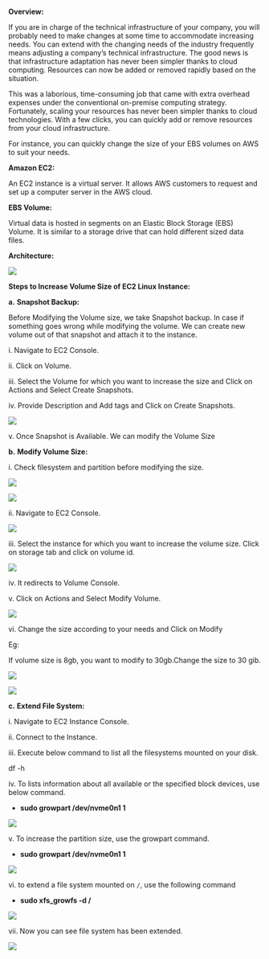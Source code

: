 
**Overview:**

If you are in charge of the technical infrastructure of your company, you will probably need to make changes at some time to accommodate increasing needs. You can extend with the changing needs of the industry frequently means adjusting a company’s technical infrastructure. The good news is that infrastructure adaptation has never been simpler thanks to cloud computing. Resources can now be added or removed rapidly based on the situation.

This was a laborious, time-consuming job that came with extra overhead expenses under the conventional on-premise computing strategy. Fortunately, scaling your resources has never been simpler thanks to cloud technologies. With a few clicks, you can quickly add or remove resources from your cloud infrastructure.

For instance, you can quickly change the size of your EBS volumes on AWS to suit your needs.

**Amazon EC2:**

An EC2 instance is a virtual server. It allows AWS customers to request and set up a computer server in the AWS cloud.

**EBS Volume:**

Virtual data is hosted in segments on an Elastic Block Storage (EBS) Volume. It is similar to a storage drive that can hold different sized data files.

**Architecture:**

![](https://miro.medium.com/v2/resize:fit:875/1*8Hp2m_3Q5MN1TVRzT_WTcA.png)

**Steps to Increase Volume Size of EC2 Linux Instance:**

**a.** **Snapshot Backup:**

Before Modifying the Volume size, we take Snapshot backup. In case if something goes wrong while modifying the volume. We can create new volume out of that snapshot and attach it to the instance.

i. Navigate to EC2 Console.

ii. Click on Volume.

iii. Select the Volume for which you want to increase the size and Click on Actions and Select Create Snapshots.

iv. Provide Description and Add tags and Click on Create Snapshots.

![](https://miro.medium.com/v2/resize:fit:875/1*WTPXEKrL1XCHb_hvbp_8kA.png)

v. Once Snapshot is Available. We can modify the Volume Size

**b.** **Modify Volume Size:**

i. Check filesystem and partition before modifying the size.

![](https://miro.medium.com/v2/resize:fit:875/1*q3p9GhK3utm4Y5hLpFbfFQ.png)

![](https://miro.medium.com/v2/resize:fit:791/1*uUkJKzDUrLLyLeahhHtgWw.png)

ii. Navigate to EC2 Console.

![](https://miro.medium.com/v2/resize:fit:338/1*RbT0y1IRlbgJc3dOF7Sr5w.png)

iii. Select the instance for which you want to increase the volume size. Click on storage tab and click on volume id.

![](https://miro.medium.com/v2/resize:fit:875/1*e4-01A4yIGqP4er0W6CiWw.png)

iv. It redirects to Volume Console.

v. Click on Actions and Select Modify Volume.

![](https://miro.medium.com/v2/resize:fit:875/1*4d_R3dbN5EgtPK5V3HxKcw.png)

vi. Change the size according to your needs and Click on Modify

Eg:

If volume size is 8gb, you want to modify to 30gb.Change the size to 30 gib.

![](https://miro.medium.com/v2/resize:fit:838/1*XzL9EuEGOnVjbF26pkdlug.png)

![](https://miro.medium.com/v2/resize:fit:875/1*kHTM8I8UPFfmHg_gF3TloA.png)

**c.** **Extend File System:**

i. Navigate to EC2 Instance Console.

ii. Connect to the Instance.

iii. Execute below command to list all the filesystems mounted on your disk.

df -h

iv. To lists information about all available or the specified block devices, use below command.

- **sudo growpart /dev/nvme0n1 1**

![](https://miro.medium.com/v2/resize:fit:819/1*D1a2uouxibAplGVKOw20ag.png)

v. To increase the partition size, use the growpart command.

- **sudo growpart /dev/nvme0n1 1**

![](https://miro.medium.com/v2/resize:fit:875/1*pPrcb_8Rwu-OyBEk2DssNg.png)

vi. to extend a file system mounted on `/`, use the following command

- **sudo xfs_growfs -d /**

![](https://miro.medium.com/v2/resize:fit:875/1*Fo2s6xO2AyJo5U5_zG4iMg.png)

vii. Now you can see file system has been extended.

![](https://miro.medium.com/v2/resize:fit:875/1*fo9jH3cqSbGqrindipFFSA.png)